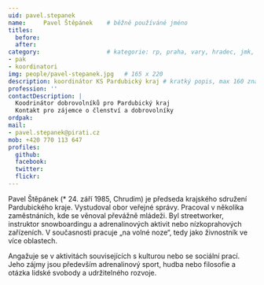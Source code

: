 ```yaml
---
uid: pavel.stepanek
name:     Pavel Štěpánek  	# běžně používáné jméno
titles:
  before:
  after:
category:                 	# kategorie: rp, praha, vary, hradec, jmk, senat
- pak
- koordinatori
img: people/pavel-stepanek.jpg   # 165 x 220
description: koordinátor KS Pardubický kraj # kratký popis, max 160 znaků
profession: ''
contactDescription: |
  Koodrinátor dobrovolníků pro Pardubický kraj
  Kontakt pro zájemce o členství a dobrovolníky
ordpak:
mail:
- pavel.stepanek@pirati.cz
mob: +420 770 113 647
profiles:
  github:
  facebook:
  twitter:
  flickr:
---
```


Pavel Štěpánek (* 24. září 1985, Chrudim) je předseda krajského sdružení Pardubického kraje. Vystudoval obor veřejné správy. Pracoval v několika zaměstnáních, kde se věnoval převážně mládeži. Byl streetworker, instruktor snowboardingu a adrenalinových aktivit nebo nízkoprahových zařízeních. V současnosti pracuje „na volné noze“, tedy jako živnostník ve více oblastech.

Angažuje se v aktivitách souvisejících s kulturou nebo se sociální prací. Jeho zájmy jsou především adrenalinový sport, hudba nebo filosofie a otázka lidské svobody a udržitelného rozvoje.
